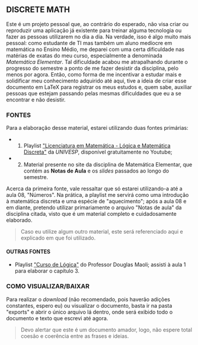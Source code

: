 ## DISCRETE MATH

Este é um projeto pessoal que, ao contrário do esperado, não visa criar ou reproduzir uma aplicação já existente para treinar alguma tecnologia ou fazer as pessoas utilizarem no dia a dia. Na verdade, isso é algo muito mais pessoal: como estudante de TI mas também um aluno medíocre em matemática no Ensino Médio, me deparei com uma certa dificuldade nas matérias de exatas do meu curso, especialmente a denominada *Matemática Elementar*. Tal dificuldade acabou me atrapalhando durante o progresso do semestre a ponto de me fazer desistir da disciplina, pelo menos por agora. Então, como forma de me incentivar a estudar mais e solidificar meu conhecimento adquirido até aqui, tive a ideia de criar esse documento em LaTeX para registrar os meus estudos e, quem sabe, auxiliar pessoas que estejam passando pelas mesmas dificuldades que eu a se encontrar e não desistir.

### FONTES 
Para a elaboração desse material, estarei utilizando duas fontes primárias:
* 1. Playlist ["Licenciatura em Matemática - Lógica e Matemática Discreta"](https://youtube.com/playlist?list=PLxI8Can9yAHf6oB0nf8FwLhqSOcBLqOxH) da *UNIVESP*, disponível gratuitamente no Youtube;
* 2. Material presente no site da disciplina de Matemática Elementar, que contém as **Notas de Aula** e os *slides* passados ao longo do semestre.

Acerca da primeira fonte, vale ressaltar que só estarei utilizando-a até a aula 08, "Números". Na prática, a playlist me servirá como uma introdução à matemática discreta e uma espécie de "aquecimento"; após a aula 08 e em diante, pretendo utilizar primariamente o arquivo "Notas de aula" da disciplina citada, visto que é um material completo e cuidadosamente elaborado.
> Caso eu utilize algum outro material, este será referenciado aqui e explicado em que foi utilizado.

#### OUTRAS FONTES
* Playlist ["Curso de Lógica"](https://youtube.com/playlist?list=PLrOyM49ctTx_BrladxEabIVzU5pqppwy5) do Professor Douglas Maoli; assisti à aula 1 para elaborar o capítulo 3.

### COMO VISUALIZAR/BAIXAR
Para realizar o *download* (não recomendado, pois haverão adições constantes, espero eu) ou visualizar o documento, basta ir na pasta "exports" e abrir o único arquivo lá dentro, onde será exibido todo o documento e texto que escrevi até agora.
> Devo alertar que este é um documento amador, logo, não espere total coesão e coerência entre as frases e ideias.